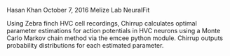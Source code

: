 Hasan Khan
October 7, 2016
Melize Lab
NeuralFit

Using Zebra finch HVC cell recordings, Chirrup calculates optimal parameter estimations for action potentials in HVC neurons using a Monte Carlo Markov chain method via the emcee python module. Chirrup outputs probability distributions for each estimated parameter. 
